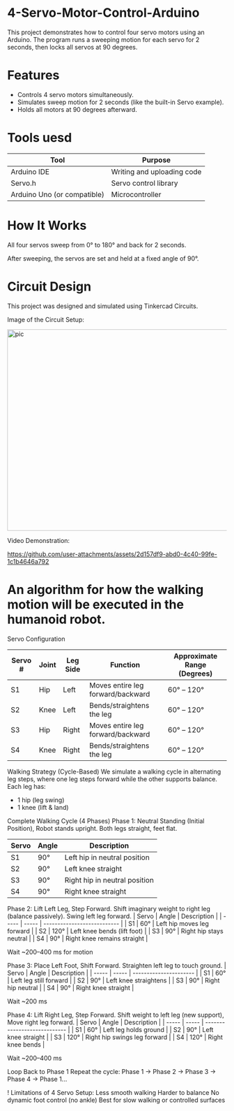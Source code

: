 # 4-Servo-Motor-Control-Arduino
This project demonstrates how to control four servo motors using an Arduino. The program runs a sweeping motion for each servo for 2 seconds, then locks all servos at 90 degrees.

# Features
- Controls 4 servo motors simultaneously.
- Simulates sweep motion for 2 seconds (like the built-in Servo example).
- Holds all motors at 90 degrees afterward.

# Tools uesd 
| Tool                        | Purpose                    |
| --------------------------- | -------------------------- |
| Arduino IDE                 | Writing and uploading code |
| Servo.h                     | Servo control library      |
| Arduino Uno (or compatible) | Microcontroller            |

# How It Works
All four servos sweep from 0° to 180° and back for 2 seconds.

After sweeping, the servos are set and held at a fixed angle of 90°.

# Circuit Design
This project was designed and simulated using Tinkercad Circuits.

Image of the Circuit Setup:

<img width="804" height="461" alt="pic" src="https://github.com/user-attachments/assets/7a1bd2be-9b24-47b2-9f98-0220f60b36f4" />


Video Demonstration:

https://github.com/user-attachments/assets/2d157df9-abd0-4c40-99fe-1c1b4646a792


# An algorithm for how the walking motion will be executed in the humanoid robot.

Servo Configuration

| Servo # | Joint | Leg Side | Function                          | Approximate Range (Degrees) |
| ------- | ----- | -------- | --------------------------------- | --------------------------- |
| S1      | Hip   | Left     | Moves entire leg forward/backward | 60° – 120°                  |
| S2      | Knee  | Left     | Bends/straightens the leg         | 60° – 120°                  |
| S3      | Hip   | Right    | Moves entire leg forward/backward | 60° – 120°                  |
| S4      | Knee  | Right    | Bends/straightens the leg         | 60° – 120°                  |

Walking Strategy (Cycle-Based)
We simulate a walking cycle in alternating leg steps, where one leg steps forward while the other supports balance. Each leg has:
- 1 hip (leg swing)
- 1 knee (lift & land)

Complete Walking Cycle (4 Phases)
Phase 1: Neutral Standing (Initial Position), Robot stands upright. Both legs straight, feet flat.

| Servo | Angle | Description                   |
| ----- | ----- | ----------------------------- |
| S1    | 90°   | Left hip in neutral position  |
| S2    | 90°   | Left knee straight            |
| S3    | 90°   | Right hip in neutral position |
| S4    | 90°   | Right knee straight           |

Phase 2: Lift Left Leg, Step Forward. Shift imaginary weight to right leg (balance passively). Swing left leg forward.
| Servo | Angle | Description                 |
| ----- | ----- | --------------------------- |
| S1    | 60°   | Left hip moves leg forward  |
| S2    | 120°  | Left knee bends (lift foot) |
| S3    | 90°   | Right hip stays neutral     |
| S4    | 90°   | Right knee remains straight |

Wait ~200–400 ms for motion

Phase 3: Place Left Foot, Shift Forward. Straighten left leg to touch ground.
| Servo | Angle | Description            |
| ----- | ----- | ---------------------- |
| S1    | 60°   | Left leg still forward |
| S2    | 90°   | Left knee straightens  |
| S3    | 90°   | Right hip neutral      |
| S4    | 90°   | Right knee straight    |

Wait ~200 ms

Phase 4: Lift Right Leg, Step Forward. Shift weight to left leg (new support), Move right leg forward.
| Servo | Angle | Description                  |
| ----- | ----- | ---------------------------- |
| S1    | 60°   | Left leg holds ground        |
| S2    | 90°   | Left knee straight           |
| S3    | 120°  | Right hip swings leg forward |
| S4    | 120°  | Right knee bends             |

Wait ~200–400 ms

Loop Back to Phase 1 Repeat the cycle:
Phase 1 → Phase 2 → Phase 3 → Phase 4 → Phase 1...


! Limitations of 4 Servo Setup:
Less smooth walking
Harder to balance
No dynamic foot control (no ankle)
Best for slow walking or controlled surfaces






